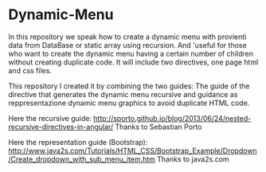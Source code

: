 # Dynamic-Menu
In this repository we speak how to create a dynamic menu with provienti data from DataBase or static array using recursion.
And 'useful for those who want to create the dynamic menu having a certain number of children without creating duplicate code.
It will include two directives, one page html and css files.

This repository I created it by combining the two guides:
The guide of the directive that generates the dynamic menu recursive and guidance as reppresentazione dynamic menu graphics to avoid duplicate HTML code.

Here the recursive guide:
http://sporto.github.io/blog/2013/06/24/nested-recursive-directives-in-angular/
Thanks to Sebastian Porto

Here the representation guide (Bootstrap):
http://www.java2s.com/Tutorials/HTML_CSS/Bootstrap_Example/Dropdown/Create_dropdown_with_sub_menu_item.htm
Thanks to java2s.com
